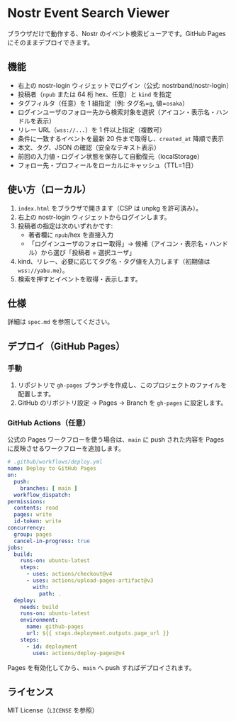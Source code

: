 # Nostr Event Search Viewer

ブラウザだけで動作する、Nostr のイベント検索ビューアです。GitHub Pages にそのままデプロイできます。

## 機能
- 右上の nostr-login ウィジェットでログイン（公式: nostrband/nostr-login）
- 投稿者（`npub` または 64 桁 hex、任意）と `kind` を指定
- タグフィルタ（任意）を 1 組指定（例: タグ名=`g`, 値=`osaka`）
- ログインユーザのフォロー先から検索対象を選択（アイコン・表示名・ハンドルを表示）
- リレー URL（`wss://...`）を 1 件以上指定（複数可）
- 条件に一致するイベントを最新 20 件まで取得し、`created_at` 降順で表示
- 本文、タグ、JSON の確認（安全なテキスト表示）
- 前回の入力値・ログイン状態を保存して自動復元（localStorage）
- フォロー先・プロフィールをローカルにキャッシュ（TTL=1日）

## 使い方（ローカル）
1. `index.html` をブラウザで開きます（CSP は unpkg を許可済み）。
2. 右上の nostr-login ウィジェットからログインします。
3. 投稿者の指定は次のいずれかです:
   - 著者欄に `npub`/hex を直接入力
   - 「ログインユーザのフォロー取得」→ 候補（アイコン・表示名・ハンドル）から選び「投稿者 = 選択ユーザ」
4. kind、リレー、必要に応じてタグ名・タグ値を入力します（初期値は `wss://yabu.me`）。
5. 検索を押すとイベントを取得・表示します。

## 仕様
詳細は `spec.md` を参照してください。

## デプロイ（GitHub Pages）
### 手動
1. リポジトリで `gh-pages` ブランチを作成し、このプロジェクトのファイルを配置します。
2. GitHub のリポジトリ設定 → Pages → Branch を `gh-pages` に設定します。

### GitHub Actions（任意）
公式の Pages ワークフローを使う場合は、`main` に push された内容を Pages に反映させるワークフローを追加します。

```yaml
# .github/workflows/deploy.yml
name: Deploy to GitHub Pages
on:
  push:
    branches: [ main ]
  workflow_dispatch:
permissions:
  contents: read
  pages: write
  id-token: write
concurrency:
  group: pages
  cancel-in-progress: true
jobs:
  build:
    runs-on: ubuntu-latest
    steps:
      - uses: actions/checkout@v4
      - uses: actions/upload-pages-artifact@v3
        with:
          path: .
  deploy:
    needs: build
    runs-on: ubuntu-latest
    environment:
      name: github-pages
      url: ${{ steps.deployment.outputs.page_url }}
    steps:
      - id: deployment
        uses: actions/deploy-pages@v4
```

Pages を有効化してから、`main` へ push すればデプロイされます。

## ライセンス
MIT License（`LICENSE` を参照）
